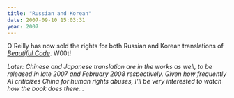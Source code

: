 ```yaml
---
title: "Russian and Korean"
date: 2007-09-10 15:03:31
year: 2007
---
```

O'Reilly has now sold the rights for both Russian and Korean translations of <a href="http://www.oreilly.com/catalog/9780596510046/"><em>Beautiful Code</em></a>. W00t!

<em>Later: </em><em>Chinese and </em><em>Japanese translation are in the works as well, to be released in late 2007 and February 2008 respectively. Given how frequently AI criticizes China for human rights abuses, I'll be very interested to watch how the book does there...</em>
